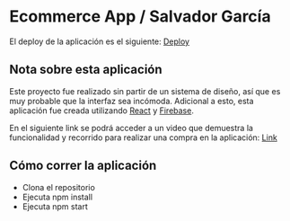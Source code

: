 # Ecommerce App / Salvador García

El deploy de la aplicación es el siguiente: [Deploy](https://ecommerce-garcia.netlify.app/)

## Nota sobre esta aplicación

Este proyecto fue realizado sin partir de un sistema de diseño, así que es muy probable que la interfaz sea incómoda. Adicional a esto, esta aplicación fue creada utilizando [React](https://es.reactjs.org/) y  [Firebase](https://firebase.google.com/).

En el siguiente link se podrá acceder a un video que demuestra la funcionalidad y recorrido para realizar una compra en la aplicación: [Link](https://youtu.be/oioh2nez1Uc)

## Cómo correr la aplicación

- Clona el repositorio
- Ejecuta npm install
- Ejecuta npm start
